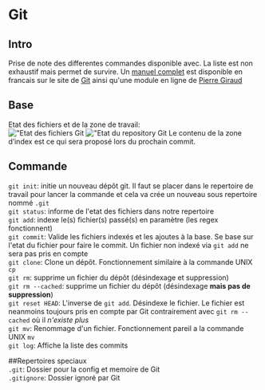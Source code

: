 # Git
## Intro
Prise de note des differentes commandes disponible avec. La liste est non exhaustif mais permet de survire. Un [manuel complet](https://git-scm.com/book/fr/v2) est disponible en francais sur le site de [Git](https://git-scm.com/)  ainsi qu'une module en ligne de [Pierre Giraud](https://www.pierre-giraud.com/git-github-apprendre-cours/)

## Base
Etat des fichiers et de la zone de travail:  
!["Etat des fichiers Git](./media/etat-fichier-git.jpg "Etat des fichiers Git")
!["Etat du repository Git](./media/zone-travail-git.jpg "Etat de la zone de travail Git")
Le contenu de la zone d’index est ce qui sera proposé lors du prochain commit.  

## Commande
`git init`: initie un nouveau dépôt git. Il faut se placer dans le repertoire de travail pour lancer la commande et cela va crée un nouveau sous repertoire nommé `.git`  
`git status`: informe de l'etat des fichiers dans notre repertoire  
`git add`: indexe le(s) fichier(s) passé(s) en paramètre (les regex fonctionnent)  
`git commit`: Valide les fichiers indexés et les ajoutes à la base. Se base sur l'etat du fichier pour faire le commit. Un fichier non indexé via `git add` ne sera pas pris en compte  
`git clone`: Clone un dépôt. Fonctionnement similaire à la commande UNIX `cp`  
`git rm`: supprime un fichier du dépôt (désindexage et suppression)  
`git rm --cached`: supprime un fichier du dépôt (désindexage **mais pas de suppression**)  
`git reset HEAD`: L'inverse de `git add`. Désindexe le fichier. Le fichier est neanmoins toujours pris en compte par Git contrairement avec `git rm --cached` où il *n'existe plus*  
`git mv`: Renommage d'un fichier. Fonctionnement pareil a la commande UNIX `mv`  
`git log`: Affiche la liste des commits  

##Repertoires speciaux  
`.git`: Dossier pour la config et memoire de Git  
`.gitignore`: Dossier ignoré par Git  

